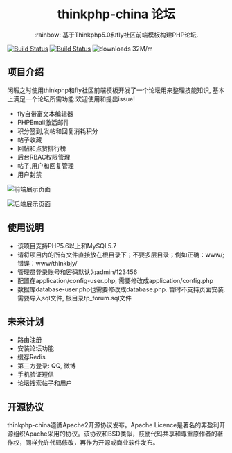 <h1 align="center">thinkphp-china 论坛</h1>

<p align="center">:rainbow: 基于Thinkphp5.0和fly社区前端模板构建PHP论坛.</p>

[![Build Status](https://s1.ax1x.com/2018/09/09/iihuUP.png)](https://www.thinkphp.cn)
[![Build Status](https://s1.ax1x.com/2018/09/09/iihZDA.png)](https://fly.layui.com)
![downloads 32M/m](https://s1.ax1x.com/2018/09/09/iiRR58.png)

<h2>项目介绍</h2>
<p>闲暇之时使用thinkphp和fly社区前端模板开发了一个论坛用来整理技能知识, 基本上满足一个论坛所需功能.欢迎使用和提出issue!</p>
<ul>
    <li>fly自带富文本编辑器</li>
    <li>PHPEmail激活邮件</li>
    <li>积分签到,发帖和回复消耗积分</li>
    <li>帖子收藏</li>
    <li>回帖和点赞排行榜</li>
    <li>后台RBAC权限管理</li>
    <li>帖子,用户和回复管理</li>
    <li>用户封禁</li>
</ul>

![前端展示页面](https://s1.ax1x.com/2018/09/09/iihnEt.png)

![后端展示页面](https://s1.ax1x.com/2018/09/09/iiheHI.png)

<h2>使用说明</h2>
<ul>
    <li>该项目支持PHP5.6以上和MySQL5.7</li>
    <li>请将项目内的所有文件直接放在根目录下；不要多层目录；例如正确：www/;错误：www/thinkbjy/</li>
    <li>管理员登录账号和密码默认为admin/123456</li>
    <li>配置在application/config-user.php, 需要修改成application/config.php</li>
    <li>数据库database-user.php也需要修改成database.php. 暂时不支持页面安装. 需要导入sql文件, 根目录tp_forum.sql文件</li>
</ul>

<h2>未来计划</h2>
<ul>
    <li>路由注册</li>
    <li>安装论坛功能</li>
    <li>缓存Redis</li>
    <li>第三方登录: QQ, 微博</li>
    <li>手机验证短信</li>
    <li>论坛搜索帖子和用户</li>
</ul>

<h2>开源协议</h2>
<p>thinkphp-china遵循Apache2开源协议发布。Apache Licence是著名的非盈利开源组织Apache采用的协议。该协议和BSD类似，鼓励代码共享和尊重原作者的著作权，同样允许代码修改，再作为开源或商业软件发布。</p>